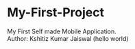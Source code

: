 # My-First-Project
My First Self made Mobile Application.
<br>
Author: Kshitiz Kumar Jaiswal (hello world)
